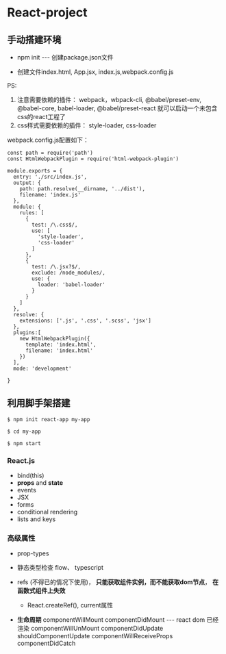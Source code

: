 # React-project
## 手动搭建环境
+ npm init --- 创建package.json文件

+ 创建文件index.html, App.jsx, index.js,webpack.config.js

PS: 
1. 注意需要依赖的插件： webpack，wbpack-cli, @babel/preset-env, @babel-core, babel-loader, @babel/preset-react
就可以启动一个未包含css的react工程了
2. css样式需要依赖的插件： style-loader, css-loader

webpack.config.js配置如下：
```
const path = require('path')
const HtmlWebpackPlugin = require('html-webpack-plugin')

module.exports = {
  entry: './src/index.js',
  output: {
    path: path.resolve(__dirname, '../dist'),
    filename: 'index.js'
  },
  module: {
    rules: [
      {
        test: /\.css$/,
        use: [
          'style-loader',
          'css-loader'
        ]
      },
      {
        test: /\.jsx?$/,
        exclude: /node_modules/,
        use: {
          loader: 'babel-loader'
        }
      }
    ]
  },
  resolve: {
    extensions: ['.js', '.css', '.scss', 'jsx']
  },
  plugins:[
    new HtmlWebpackPlugin({
      template: 'index.html',
      filename: 'index.html'
    })
  ],
  mode: 'development'
  
}
```
## 利用脚手架搭建
```
$ npm init react-app my-app

$ cd my-app

$ npm start
```

### React.js
+ bind(this)
+ **props** and **state**
+ events
+ JSX
+ forms
+ conditional rendering
+ lists and keys

### 高级属性
+ prop-types
+ 静态类型检查 flow、 typescript
+ refs (不得已的情况下使用)， 
  **只能获取组件实例，而不能获取dom节点**， **在函数式组件上失效**
  + React.createRef(), current属性
  
  
+ **生命周期**
componentWillMount
componentDidMount --- react dom 已经渲染
componentWillUnMount
componentDidUpdate 
shouldComponentUpdate
componentWillReceiveProps
componentDidCatch
